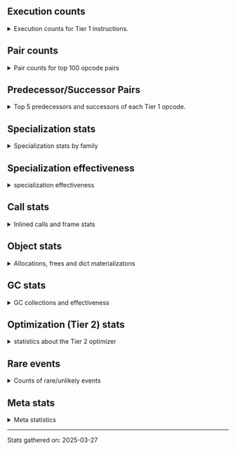 ## Execution counts

<details>
<summary> Execution counts for Tier 1 instructions. </summary>


The "miss ratio" column shows the percentage of times the instruction
executed that it deoptimized. When this happens, the base unspecialized
instruction is not counted.

<table>
<thead>
<tr>
<th align="left">Name</th>
<th align="right">Base Count</th>
<th align="right">Head Count</th>
<th align="right">Change</th>
</tr>
</thead>
<tbody>
<tr>
<td align="left">LOAD_FAST</td>
<td align="right">77,207,100</td>
<td align="right">77,207,100</td>
<td align="right">0.0%</td>
</tr>
<tr>
<td align="left">STORE_FAST</td>
<td align="right">20,735,040</td>
<td align="right">20,735,040</td>
<td align="right">0.0%</td>
</tr>
<tr>
<td align="left">RESUME_CHECK</td>
<td align="right">15,980,760</td>
<td align="right">15,980,760</td>
<td align="right">0.0%</td>
</tr>
<tr>
<td align="left">RETURN_VALUE</td>
<td align="right">15,602,400</td>
<td align="right">15,602,400</td>
<td align="right">0.0%</td>
</tr>
<tr>
<td align="left">POP_JUMP_IF_FALSE</td>
<td align="right">15,370,320</td>
<td align="right">15,370,320</td>
<td align="right">0.0%</td>
</tr>
<tr>
<td align="left">LOAD_CONST_IMMORTAL</td>
<td align="right">13,340,640</td>
<td align="right">13,340,640</td>
<td align="right">0.0%</td>
</tr>
<tr>
<td align="left">LOAD_ATTR_METHOD_NO_DICT</td>
<td align="right">12,719,400</td>
<td align="right">12,719,400</td>
<td align="right">0.0%</td>
</tr>
<tr>
<td align="left">LOAD_ATTR_INSTANCE_VALUE</td>
<td align="right">11,360,280</td>
<td align="right">11,360,280</td>
<td align="right">0.0%</td>
</tr>
<tr>
<td align="left">LOAD_SMALL_INT</td>
<td align="right">11,172,240</td>
<td align="right">11,172,240</td>
<td align="right">0.0%</td>
</tr>
<tr>
<td align="left">LOAD_GLOBAL_MODULE</td>
<td align="right">10,871,040</td>
<td align="right">10,871,040</td>
<td align="right">0.0%</td>
</tr>
<tr>
<td align="left">CALL_PY_EXACT_ARGS</td>
<td align="right">8,981,520</td>
<td align="right">8,981,520</td>
<td align="right">0.0%</td>
</tr>
<tr>
<td align="left">LOAD_FAST_LOAD_FAST</td>
<td align="right">8,884,020</td>
<td align="right">8,884,020</td>
<td align="right">0.0%</td>
</tr>
<tr>
<td align="left">LOAD_CONST_MORTAL</td>
<td align="right">8,594,520</td>
<td align="right">8,594,520</td>
<td align="right">0.0%</td>
</tr>
<tr>
<td align="left">STORE_ATTR_SLOT</td>
<td align="right">7,879,680</td>
<td align="right">7,879,680</td>
<td align="right">0.0%</td>
</tr>
<tr>
<td align="left">LOAD_GLOBAL_BUILTIN</td>
<td align="right">7,866,540</td>
<td align="right">7,866,540</td>
<td align="right">0.0%</td>
</tr>
<tr>
<td align="left">LOAD_ATTR_SLOT</td>
<td align="right">7,094,040</td>
<td align="right">7,094,040</td>
<td align="right">0.0%</td>
</tr>
<tr>
<td align="left">TO_BOOL_BOOL</td>
<td align="right">6,552,180</td>
<td align="right">6,552,180</td>
<td align="right">0.0%</td>
</tr>
<tr>
<td align="left">POP_TOP</td>
<td align="right">5,014,980</td>
<td align="right">5,014,980</td>
<td align="right">0.0%</td>
</tr>
<tr>
<td align="left">COMPARE_OP</td>
<td align="right">4,843,420</td>
<td align="right">4,843,420</td>
<td align="right">0.0%</td>
</tr>
<tr>
<td align="left">POP_JUMP_IF_NONE</td>
<td align="right">4,301,760</td>
<td align="right">4,301,760</td>
<td align="right">0.0%</td>
</tr>
<tr>
<td align="left">STORE_FAST_STORE_FAST</td>
<td align="right">3,754,500</td>
<td align="right">3,754,500</td>
<td align="right">0.0%</td>
</tr>
<tr>
<td align="left">CALL_METHOD_DESCRIPTOR_FAST_WITH_KEYWORDS</td>
<td align="right">3,738,000</td>
<td align="right">3,738,000</td>
<td align="right">0.0%</td>
</tr>
<tr>
<td align="left">BINARY_OP_ADD_INT</td>
<td align="right">3,710,280</td>
<td align="right">3,710,280</td>
<td align="right">0.0%</td>
</tr>
<tr>
<td align="left">POP_JUMP_IF_TRUE</td>
<td align="right">3,599,820</td>
<td align="right">3,599,820</td>
<td align="right">0.0%</td>
</tr>
<tr>
<td align="left">BINARY_OP</td>
<td align="right">3,564,440</td>
<td align="right">3,564,440</td>
<td align="right">0.0%</td>
</tr>
<tr>
<td align="left">COMPARE_OP_INT</td>
<td align="right">3,561,660</td>
<td align="right">3,561,660</td>
<td align="right">0.0%</td>
</tr>
<tr>
<td align="left">BUILD_TUPLE</td>
<td align="right">3,377,640</td>
<td align="right">3,377,640</td>
<td align="right">0.0%</td>
</tr>
<tr>
<td align="left">CALL_METHOD_DESCRIPTOR_FAST</td>
<td align="right">3,189,240</td>
<td align="right">3,189,240</td>
<td align="right">0.0%</td>
</tr>
<tr>
<td align="left">UNPACK_SEQUENCE_TWO_TUPLE</td>
<td align="right">3,002,100</td>
<td align="right">3,002,100</td>
<td align="right">0.0%</td>
</tr>
<tr>
<td align="left">PUSH_NULL</td>
<td align="right">2,998,260</td>
<td align="right">2,998,260</td>
<td align="right">0.0%</td>
</tr>
<tr>
<td align="left">LOAD_ATTR_METHOD_WITH_VALUES</td>
<td align="right">2,993,160</td>
<td align="right">2,993,160</td>
<td align="right">0.0%</td>
</tr>
<tr>
<td align="left">JUMP_BACKWARD_NO_JIT</td>
<td align="right">2,815,380</td>
<td align="right">2,815,380</td>
<td align="right">0.0%</td>
</tr>
<tr>
<td align="left">LOAD_DEREF</td>
<td align="right">2,796,060</td>
<td align="right">2,796,060</td>
<td align="right">0.0%</td>
</tr>
<tr>
<td align="left">NOP</td>
<td align="right">2,622,900</td>
<td align="right">2,622,900</td>
<td align="right">0.0%</td>
</tr>
<tr>
<td align="left">BINARY_SLICE</td>
<td align="right">2,327,280</td>
<td align="right">2,327,280</td>
<td align="right">0.0%</td>
</tr>
<tr>
<td align="left">BINARY_OP_MULTIPLY_INT</td>
<td align="right">2,325,240</td>
<td align="right">2,325,240</td>
<td align="right">0.0%</td>
</tr>
<tr>
<td align="left">BUILD_LIST</td>
<td align="right">2,251,560</td>
<td align="right">2,251,560</td>
<td align="right">0.0%</td>
</tr>
<tr>
<td align="left">CALL_LEN</td>
<td align="right">2,248,560</td>
<td align="right">2,248,560</td>
<td align="right">0.0%</td>
</tr>
<tr>
<td align="left">LOAD_ATTR_PROPERTY</td>
<td align="right">2,240,640</td>
<td align="right">2,240,640</td>
<td align="right">0.0%</td>
</tr>
<tr>
<td align="left">POP_JUMP_IF_NOT_NONE</td>
<td align="right">2,058,540</td>
<td align="right">2,058,540</td>
<td align="right">0.0%</td>
</tr>
<tr>
<td align="left">LOAD_ATTR_MODULE</td>
<td align="right">2,052,900</td>
<td align="right">2,052,900</td>
<td align="right">0.0%</td>
</tr>
<tr>
<td align="left">STORE_ATTR_INSTANCE_VALUE</td>
<td align="right">2,052,720</td>
<td align="right">2,052,720</td>
<td align="right">0.0%</td>
</tr>
<tr>
<td align="left">FOR_ITER</td>
<td align="right">1,877,300</td>
<td align="right">1,877,300</td>
<td align="right">0.0%</td>
</tr>
<tr>
<td align="left">CALL_BUILTIN_CLASS</td>
<td align="right">1,874,100</td>
<td align="right">1,874,100</td>
<td align="right">0.0%</td>
</tr>
<tr>
<td align="left">CALL_BUILTIN_O</td>
<td align="right">1,499,280</td>
<td align="right">1,499,280</td>
<td align="right">0.0%</td>
</tr>
<tr>
<td align="left">INTERPRETER_EXIT</td>
<td align="right">1,384,080</td>
<td align="right">1,384,080</td>
<td align="right">0.0%</td>
</tr>
<tr>
<td align="left">TO_BOOL</td>
<td align="right">1,313,860</td>
<td align="right">1,313,860</td>
<td align="right">0.0%</td>
</tr>
<tr>
<td align="left">GET_ITER</td>
<td align="right">1,310,820</td>
<td align="right">1,310,820</td>
<td align="right">0.0%</td>
</tr>
<tr>
<td align="left">CALL_BUILTIN_FAST</td>
<td align="right">1,309,320</td>
<td align="right">1,309,320</td>
<td align="right">0.0%</td>
</tr>
<tr>
<td align="left">CALL_METHOD_DESCRIPTOR_O</td>
<td align="right">1,306,620</td>
<td align="right">1,306,620</td>
<td align="right">0.0%</td>
</tr>
<tr>
<td align="left">COPY</td>
<td align="right">1,167,480</td>
<td align="right">1,167,480</td>
<td align="right">0.0%</td>
</tr>
<tr>
<td align="left">FOR_ITER_GEN</td>
<td align="right">1,127,760</td>
<td align="right">1,127,760</td>
<td align="right">0.0%</td>
</tr>
<tr>
<td align="left">UNPACK_SEQUENCE_LIST</td>
<td align="right">1,127,760</td>
<td align="right">1,127,760</td>
<td align="right">0.0%</td>
</tr>
<tr>
<td align="left">JUMP_FORWARD</td>
<td align="right">1,123,740</td>
<td align="right">1,123,740</td>
<td align="right">0.0%</td>
</tr>
<tr>
<td align="left">CONTAINS_OP_SET</td>
<td align="right">1,118,880</td>
<td align="right">1,118,880</td>
<td align="right">0.0%</td>
</tr>
<tr>
<td align="left">YIELD_VALUE</td>
<td align="right">940,080</td>
<td align="right">940,080</td>
<td align="right">0.0%</td>
</tr>
<tr>
<td align="left">CALL_LIST_APPEND</td>
<td align="right">938,640</td>
<td align="right">938,640</td>
<td align="right">0.0%</td>
</tr>
<tr>
<td align="left">CONTAINS_OP</td>
<td align="right">938,100</td>
<td align="right">938,100</td>
<td align="right">0.0%</td>
</tr>
<tr>
<td align="left">BINARY_OP_EXTEND</td>
<td align="right">936,600</td>
<td align="right">936,600</td>
<td align="right">0.0%</td>
</tr>
<tr>
<td align="left">POP_ITER</td>
<td align="right">935,520</td>
<td align="right">935,520</td>
<td align="right">0.0%</td>
</tr>
<tr>
<td align="left">CALL_BUILTIN_FAST_WITH_KEYWORDS</td>
<td align="right">933,720</td>
<td align="right">933,720</td>
<td align="right">0.0%</td>
</tr>
<tr>
<td align="left">TO_BOOL_INT</td>
<td align="right">792,600</td>
<td align="right">792,600</td>
<td align="right">0.0%</td>
</tr>
<tr>
<td align="left">CALL_ISINSTANCE</td>
<td align="right">749,520</td>
<td align="right">749,520</td>
<td align="right">0.0%</td>
</tr>
<tr>
<td align="left">BINARY_OP_SUBSCR_LIST_INT</td>
<td align="right">749,160</td>
<td align="right">749,160</td>
<td align="right">0.0%</td>
</tr>
<tr>
<td align="left">EXIT_INIT_CHECK</td>
<td align="right">749,040</td>
<td align="right">749,040</td>
<td align="right">0.0%</td>
</tr>
<tr>
<td align="left">CALL_ALLOC_AND_ENTER_INIT</td>
<td align="right">749,040</td>
<td align="right">749,040</td>
<td align="right">0.0%</td>
</tr>
<tr>
<td align="left">CALL_PY_GENERAL</td>
<td align="right">747,660</td>
<td align="right">747,660</td>
<td align="right">0.0%</td>
</tr>
<tr>
<td align="left">CALL_NON_PY_GENERAL</td>
<td align="right">563,340</td>
<td align="right">563,340</td>
<td align="right">0.0%</td>
</tr>
<tr>
<td align="left">LOAD_ATTR</td>
<td align="right">563,280</td>
<td align="right">563,280</td>
<td align="right">0.0%</td>
</tr>
<tr>
<td align="left">UNPACK_SEQUENCE_TUPLE</td>
<td align="right">563,040</td>
<td align="right">563,040</td>
<td align="right">0.0%</td>
</tr>
<tr>
<td align="left">LOAD_ATTR_METHOD_LAZY_DICT</td>
<td align="right">562,680</td>
<td align="right">562,680</td>
<td align="right">0.0%</td>
</tr>
<tr>
<td align="left">CALL_KW_PY</td>
<td align="right">562,320</td>
<td align="right">562,320</td>
<td align="right">0.0%</td>
</tr>
<tr>
<td align="left">CALL_METHOD_DESCRIPTOR_NOARGS</td>
<td align="right">561,660</td>
<td align="right">561,660</td>
<td align="right">0.0%</td>
</tr>
<tr>
<td align="left">COPY_FREE_VARS</td>
<td align="right">560,220</td>
<td align="right">560,220</td>
<td align="right">0.0%</td>
</tr>
<tr>
<td align="left">CHECK_EXC_MATCH</td>
<td align="right">559,800</td>
<td align="right">559,800</td>
<td align="right">0.0%</td>
</tr>
<tr>
<td align="left">POP_EXCEPT</td>
<td align="right">559,800</td>
<td align="right">559,800</td>
<td align="right">0.0%</td>
</tr>
<tr>
<td align="left">PUSH_EXC_INFO</td>
<td align="right">559,800</td>
<td align="right">559,800</td>
<td align="right">0.0%</td>
</tr>
<tr>
<td align="left">UNARY_NEGATIVE</td>
<td align="right">416,520</td>
<td align="right">416,520</td>
<td align="right">0.0%</td>
</tr>
<tr>
<td align="left">BINARY_OP_SUBSCR_GETITEM</td>
<td align="right">375,360</td>
<td align="right">375,360</td>
<td align="right">0.0%</td>
</tr>
<tr>
<td align="left">SWAP</td>
<td align="right">373,920</td>
<td align="right">373,920</td>
<td align="right">0.0%</td>
</tr>
<tr>
<td align="left">BINARY_OP_SUBSCR_DICT</td>
<td align="right">373,920</td>
<td align="right">373,920</td>
<td align="right">0.0%</td>
</tr>
<tr>
<td align="left">FOR_ITER_LIST</td>
<td align="right">373,800</td>
<td align="right">373,800</td>
<td align="right">0.0%</td>
</tr>
<tr>
<td align="left">BINARY_OP_ADD_UNICODE</td>
<td align="right">372,480</td>
<td align="right">372,480</td>
<td align="right">0.0%</td>
</tr>
<tr>
<td align="left">FOR_ITER_TUPLE</td>
<td align="right">372,480</td>
<td align="right">372,480</td>
<td align="right">0.0%</td>
</tr>
<tr>
<td align="left">MAKE_FUNCTION</td>
<td align="right">187,860</td>
<td align="right">187,860</td>
<td align="right">0.0%</td>
</tr>
<tr>
<td align="left">BINARY_OP_SUBSCR_TUPLE_INT</td>
<td align="right">187,740</td>
<td align="right">187,740</td>
<td align="right">0.0%</td>
</tr>
<tr>
<td align="left">END_FOR</td>
<td align="right">187,680</td>
<td align="right">187,680</td>
<td align="right">0.0%</td>
</tr>
<tr>
<td align="left">RETURN_GENERATOR</td>
<td align="right">187,680</td>
<td align="right">187,680</td>
<td align="right">0.0%</td>
</tr>
<tr>
<td align="left">LOAD_SUPER_ATTR_METHOD</td>
<td align="right">187,680</td>
<td align="right">187,680</td>
<td align="right">0.0%</td>
</tr>
<tr>
<td align="left">MAKE_CELL</td>
<td align="right">187,140</td>
<td align="right">187,140</td>
<td align="right">0.0%</td>
</tr>
<tr>
<td align="left">BINARY_OP_SUBTRACT_INT</td>
<td align="right">186,840</td>
<td align="right">186,840</td>
<td align="right">0.0%</td>
</tr>
<tr>
<td align="left">BUILD_MAP</td>
<td align="right">186,360</td>
<td align="right">186,360</td>
<td align="right">0.0%</td>
</tr>
<tr>
<td align="left">EXTENDED_ARG</td>
<td align="right">186,360</td>
<td align="right">186,360</td>
<td align="right">0.0%</td>
</tr>
<tr>
<td align="left">TO_BOOL_LIST</td>
<td align="right">186,360</td>
<td align="right">186,360</td>
<td align="right">0.0%</td>
</tr>
<tr>
<td align="left">BINARY_OP_INPLACE_ADD_UNICODE</td>
<td align="right">186,240</td>
<td align="right">186,240</td>
<td align="right">0.0%</td>
</tr>
<tr>
<td align="left">CALL_KW_NON_PY</td>
<td align="right">186,240</td>
<td align="right">186,240</td>
<td align="right">0.0%</td>
</tr>
<tr>
<td align="left">TO_BOOL_STR</td>
<td align="right">186,240</td>
<td align="right">186,240</td>
<td align="right">0.0%</td>
</tr>
<tr>
<td align="left">IS_OP</td>
<td align="right">780</td>
<td align="right">780</td>
<td align="right">0.0%</td>
</tr>
<tr>
<td align="left">CALL</td>
<td align="right">260</td>
<td align="right">260</td>
<td align="right">0.0%</td>
</tr>
<tr>
<td align="left">TO_BOOL_NONE</td>
<td align="right">240</td>
<td align="right">240</td>
<td align="right">0.0%</td>
</tr>
<tr>
<td align="left">CALL_FUNCTION_EX</td>
<td align="right">180</td>
<td align="right">180</td>
<td align="right">0.0%</td>
</tr>
<tr>
<td align="left">SET_FUNCTION_ATTRIBUTE</td>
<td align="right">180</td>
<td align="right">180</td>
<td align="right">0.0%</td>
</tr>
<tr>
<td align="left">FOR_ITER_RANGE</td>
<td align="right">180</td>
<td align="right">180</td>
<td align="right">0.0%</td>
</tr>
<tr>
<td align="left">CALL_INTRINSIC_1</td>
<td align="right">120</td>
<td align="right">120</td>
<td align="right">0.0%</td>
</tr>
<tr>
<td align="left">DICT_MERGE</td>
<td align="right">120</td>
<td align="right">120</td>
<td align="right">0.0%</td>
</tr>
<tr>
<td align="left">IMPORT_FROM</td>
<td align="right">120</td>
<td align="right">120</td>
<td align="right">0.0%</td>
</tr>
<tr>
<td align="left">IMPORT_NAME</td>
<td align="right">120</td>
<td align="right">120</td>
<td align="right">0.0%</td>
</tr>
<tr>
<td align="left">LIST_EXTEND</td>
<td align="right">120</td>
<td align="right">120</td>
<td align="right">0.0%</td>
</tr>
<tr>
<td align="left">COMPARE_OP_STR</td>
<td align="right">120</td>
<td align="right">120</td>
<td align="right">0.0%</td>
</tr>
<tr>
<td align="left">STORE_SUBSCR_DICT</td>
<td align="right">120</td>
<td align="right">120</td>
<td align="right">0.0%</td>
</tr>
<tr>
<td align="left">LOAD_GLOBAL</td>
<td align="right">100</td>
<td align="right">100</td>
<td align="right">0.0%</td>
</tr>
<tr>
<td align="left">STORE_DEREF</td>
<td align="right">60</td>
<td align="right">60</td>
<td align="right">0.0%</td>
</tr>
<tr>
<td align="left">BINARY_OP_SUBTRACT_FLOAT</td>
<td align="right">60</td>
<td align="right">60</td>
<td align="right">0.0%</td>
</tr>
<tr>
<td align="left">UNPACK_SEQUENCE</td>
<td align="right">20</td>
<td align="right">20</td>
<td align="right">0.0%</td>
</tr>
</tbody>
</table>


</details>

## Pair counts

<details>
<summary> Pair counts for top 100 opcode pairs </summary>


Pairs of specialized operations that deoptimize and are then followed by
the corresponding unspecialized instruction are not counted as pairs.

Not included in comparative output.


</details>

## Predecessor/Successor Pairs

<details>
<summary> Top 5 predecessors and successors of each Tier 1 opcode. </summary>


This does not include the unspecialized instructions that occur after a
specialized instruction deoptimizes.

Not included in comparative output.


</details>

## Specialization stats

<details>
<summary> Specialization stats by family </summary>

### BINARY_OP

<details>
<summary> specialization stats for BINARY_OP family </summary>

<table>
<thead>
<tr>
<th align="left">Kind</th>
<th align="right">Base Count</th>
<th align="right">Base Ratio</th>
<th align="right">Head Count</th>
<th align="right">Head Ratio</th>
<th align="right">Change</th>
</tr>
</thead>
<tbody>
<tr>
<td align="left">
deferred
<details>
<summary>ⓘ</summary>

Lists the number of "deferred" (i.e. not specialized) instructions executed.
</details>
</td>
<td align="right">3,563,400</td>
<td align="right">26.0%</td>
<td align="right">3,563,400</td>
<td align="right">26.0%</td>
<td align="right">0.0%</td>
</tr>
<tr>
<td align="left">
hit
<details>
<summary>ⓘ</summary>

Specialized instructions that complete.
</details>
</td>
<td align="right">10,153,080</td>
<td align="right">74.0%</td>
<td align="right">10,153,080</td>
<td align="right">74.0%</td>
<td align="right">0.0%</td>
</tr>
</tbody>
</table>

<table>
<thead>
<tr>
<th align="left">Success</th>
<th align="right">Base Count</th>
<th align="right">Base Ratio</th>
<th align="right">Head Count</th>
<th align="right">Head Ratio</th>
<th align="right">Change</th>
</tr>
</thead>
<tbody>
<tr>
<td align="left">Success</td>
<td align="right">40</td>
<td align="right">3.8%</td>
<td align="right">40</td>
<td align="right">3.8%</td>
<td align="right">0.0%</td>
</tr>
<tr>
<td align="left">Failure</td>
<td align="right">1,000</td>
<td align="right">96.2%</td>
<td align="right">1,000</td>
<td align="right">96.2%</td>
<td align="right">0.0%</td>
</tr>
</tbody>
</table>

<table>
<thead>
<tr>
<th align="left">Failure kind</th>
<th align="right">Base Count</th>
<th align="right">Base Ratio</th>
<th align="right">Head Count</th>
<th align="right">Head Ratio</th>
<th align="right">Change</th>
</tr>
</thead>
<tbody>
<tr>
<td align="left">subscr</td>
<td align="right">460</td>
<td align="right">46.0%</td>
<td align="right">460</td>
<td align="right">46.0%</td>
<td align="right">0.0%</td>
</tr>
<tr>
<td align="left">out of range</td>
<td align="right">100</td>
<td align="right">10.0%</td>
<td align="right">100</td>
<td align="right">10.0%</td>
<td align="right">0.0%</td>
</tr>
<tr>
<td align="left">remainder</td>
<td align="right">100</td>
<td align="right">10.0%</td>
<td align="right">100</td>
<td align="right">10.0%</td>
<td align="right">0.0%</td>
</tr>
<tr>
<td align="left">true divide other</td>
<td align="right">100</td>
<td align="right">10.0%</td>
<td align="right">100</td>
<td align="right">10.0%</td>
<td align="right">0.0%</td>
</tr>
<tr>
<td align="left">and int</td>
<td align="right">60</td>
<td align="right">6.0%</td>
<td align="right">60</td>
<td align="right">6.0%</td>
<td align="right">0.0%</td>
</tr>
<tr>
<td align="left">lshift</td>
<td align="right">60</td>
<td align="right">6.0%</td>
<td align="right">60</td>
<td align="right">6.0%</td>
<td align="right">0.0%</td>
</tr>
<tr>
<td align="left">rshift</td>
<td align="right">60</td>
<td align="right">6.0%</td>
<td align="right">60</td>
<td align="right">6.0%</td>
<td align="right">0.0%</td>
</tr>
<tr>
<td align="left">subscr list slice</td>
<td align="right">60</td>
<td align="right">6.0%</td>
<td align="right">60</td>
<td align="right">6.0%</td>
<td align="right">0.0%</td>
</tr>
</tbody>
</table>


</details>

### BINARY_SLICE

<details>
<summary> specialization stats for BINARY_SLICE family </summary>

<table>
<thead>
<tr>
<th align="left">Kind</th>
<th align="right">Base Count</th>
<th align="right">Base Ratio</th>
<th align="right">Head Count</th>
<th align="right">Head Ratio</th>
<th align="right">Change</th>
</tr>
</thead>
<tbody>
<tr>
<td align="left">
deferred
<details>
<summary>ⓘ</summary>

Lists the number of "deferred" (i.e. not specialized) instructions executed.
</details>
</td>
<td align="right">2,327,280</td>
<td align="right">100.0%</td>
<td align="right">2,327,280</td>
<td align="right">100.0%</td>
<td align="right">0.0%</td>
</tr>
</tbody>
</table>


</details>

### CALL

<details>
<summary> specialization stats for CALL family </summary>

<table>
<thead>
<tr>
<th align="left">Kind</th>
<th align="right">Base Count</th>
<th align="right">Base Ratio</th>
<th align="right">Head Count</th>
<th align="right">Head Ratio</th>
<th align="right">Change</th>
</tr>
</thead>
<tbody>
<tr>
<td align="left">
hit
<details>
<summary>ⓘ</summary>

Specialized instructions that complete.
</details>
</td>
<td align="right">28,079,220</td>
<td align="right">100.0%</td>
<td align="right">28,079,220</td>
<td align="right">100.0%</td>
<td align="right">0.0%</td>
</tr>
</tbody>
</table>

<table>
<thead>
<tr>
<th align="left">Success</th>
<th align="right">Base Count</th>
<th align="right">Base Ratio</th>
<th align="right">Head Count</th>
<th align="right">Head Ratio</th>
<th align="right">Change</th>
</tr>
</thead>
<tbody>
<tr>
<td align="left">Success</td>
<td align="right">260</td>
<td align="right">100.0%</td>
<td align="right">260</td>
<td align="right">100.0%</td>
<td align="right">0.0%</td>
</tr>
<tr>
<td align="left">Failure</td>
<td align="right">0</td>
<td align="right">0.0%</td>
<td align="right">0</td>
<td align="right">0.0%</td>
<td align="right"></td>
</tr>
</tbody>
</table>


</details>

### COMPARE_OP

<details>
<summary> specialization stats for COMPARE_OP family </summary>

<table>
<thead>
<tr>
<th align="left">Kind</th>
<th align="right">Base Count</th>
<th align="right">Base Ratio</th>
<th align="right">Head Count</th>
<th align="right">Head Ratio</th>
<th align="right">Change</th>
</tr>
</thead>
<tbody>
<tr>
<td align="left">
deferred
<details>
<summary>ⓘ</summary>

Lists the number of "deferred" (i.e. not specialized) instructions executed.
</details>
</td>
<td align="right">4,842,120</td>
<td align="right">57.6%</td>
<td align="right">4,842,120</td>
<td align="right">57.6%</td>
<td align="right">0.0%</td>
</tr>
<tr>
<td align="left">
hit
<details>
<summary>ⓘ</summary>

Specialized instructions that complete.
</details>
</td>
<td align="right">3,561,780</td>
<td align="right">42.4%</td>
<td align="right">3,561,780</td>
<td align="right">42.4%</td>
<td align="right">0.0%</td>
</tr>
</tbody>
</table>

<table>
<thead>
<tr>
<th align="left">Success</th>
<th align="right">Base Count</th>
<th align="right">Base Ratio</th>
<th align="right">Head Count</th>
<th align="right">Head Ratio</th>
<th align="right">Change</th>
</tr>
</thead>
<tbody>
<tr>
<td align="left">Success</td>
<td align="right">20</td>
<td align="right">1.5%</td>
<td align="right">20</td>
<td align="right">1.5%</td>
<td align="right">0.0%</td>
</tr>
<tr>
<td align="left">Failure</td>
<td align="right">1,280</td>
<td align="right">98.5%</td>
<td align="right">1,280</td>
<td align="right">98.5%</td>
<td align="right">0.0%</td>
</tr>
</tbody>
</table>

<table>
<thead>
<tr>
<th align="left">Failure kind</th>
<th align="right">Base Count</th>
<th align="right">Base Ratio</th>
<th align="right">Head Count</th>
<th align="right">Head Ratio</th>
<th align="right">Change</th>
</tr>
</thead>
<tbody>
<tr>
<td align="left">bytes</td>
<td align="right">960</td>
<td align="right">75.0%</td>
<td align="right">960</td>
<td align="right">75.0%</td>
<td align="right">0.0%</td>
</tr>
<tr>
<td align="left">different types</td>
<td align="right">320</td>
<td align="right">25.0%</td>
<td align="right">320</td>
<td align="right">25.0%</td>
<td align="right">0.0%</td>
</tr>
</tbody>
</table>


</details>

### CONTAINS_OP

<details>
<summary> specialization stats for CONTAINS_OP family </summary>

<table>
<thead>
<tr>
<th align="left">Kind</th>
<th align="right">Base Count</th>
<th align="right">Base Ratio</th>
<th align="right">Head Count</th>
<th align="right">Head Ratio</th>
<th align="right">Change</th>
</tr>
</thead>
<tbody>
<tr>
<td align="left">
deferred
<details>
<summary>ⓘ</summary>

Lists the number of "deferred" (i.e. not specialized) instructions executed.
</details>
</td>
<td align="right">937,800</td>
<td align="right">45.6%</td>
<td align="right">937,800</td>
<td align="right">45.6%</td>
<td align="right">0.0%</td>
</tr>
<tr>
<td align="left">
hit
<details>
<summary>ⓘ</summary>

Specialized instructions that complete.
</details>
</td>
<td align="right">1,118,880</td>
<td align="right">54.4%</td>
<td align="right">1,118,880</td>
<td align="right">54.4%</td>
<td align="right">0.0%</td>
</tr>
</tbody>
</table>

<table>
<thead>
<tr>
<th align="left">Success</th>
<th align="right">Base Count</th>
<th align="right">Base Ratio</th>
<th align="right">Head Count</th>
<th align="right">Head Ratio</th>
<th align="right">Change</th>
</tr>
</thead>
<tbody>
<tr>
<td align="left">Success</td>
<td align="right">0</td>
<td align="right">0.0%</td>
<td align="right">0</td>
<td align="right">0.0%</td>
<td align="right"></td>
</tr>
<tr>
<td align="left">Failure</td>
<td align="right">300</td>
<td align="right">100.0%</td>
<td align="right">300</td>
<td align="right">100.0%</td>
<td align="right">0.0%</td>
</tr>
</tbody>
</table>

<table>
<thead>
<tr>
<th align="left">Failure kind</th>
<th align="right">Base Count</th>
<th align="right">Base Ratio</th>
<th align="right">Head Count</th>
<th align="right">Head Ratio</th>
<th align="right">Change</th>
</tr>
</thead>
<tbody>
<tr>
<td align="left">tuple</td>
<td align="right">200</td>
<td align="right">66.7%</td>
<td align="right">200</td>
<td align="right">66.7%</td>
<td align="right">0.0%</td>
</tr>
<tr>
<td align="left">other</td>
<td align="right">100</td>
<td align="right">33.3%</td>
<td align="right">100</td>
<td align="right">33.3%</td>
<td align="right">0.0%</td>
</tr>
</tbody>
</table>


</details>

### FOR_ITER

<details>
<summary> specialization stats for FOR_ITER family </summary>

<table>
<thead>
<tr>
<th align="left">Kind</th>
<th align="right">Base Count</th>
<th align="right">Base Ratio</th>
<th align="right">Head Count</th>
<th align="right">Head Ratio</th>
<th align="right">Change</th>
</tr>
</thead>
<tbody>
<tr>
<td align="left">
deferred
<details>
<summary>ⓘ</summary>

Lists the number of "deferred" (i.e. not specialized) instructions executed.
</details>
</td>
<td align="right">1,876,740</td>
<td align="right">50.0%</td>
<td align="right">1,876,740</td>
<td align="right">50.0%</td>
<td align="right">0.0%</td>
</tr>
<tr>
<td align="left">
hit
<details>
<summary>ⓘ</summary>

Specialized instructions that complete.
</details>
</td>
<td align="right">1,874,220</td>
<td align="right">50.0%</td>
<td align="right">1,874,220</td>
<td align="right">50.0%</td>
<td align="right">0.0%</td>
</tr>
</tbody>
</table>

<table>
<thead>
<tr>
<th align="left">Success</th>
<th align="right">Base Count</th>
<th align="right">Base Ratio</th>
<th align="right">Head Count</th>
<th align="right">Head Ratio</th>
<th align="right">Change</th>
</tr>
</thead>
<tbody>
<tr>
<td align="left">Success</td>
<td align="right">0</td>
<td align="right">0.0%</td>
<td align="right">0</td>
<td align="right">0.0%</td>
<td align="right"></td>
</tr>
<tr>
<td align="left">Failure</td>
<td align="right">560</td>
<td align="right">100.0%</td>
<td align="right">560</td>
<td align="right">100.0%</td>
<td align="right">0.0%</td>
</tr>
</tbody>
</table>

<table>
<thead>
<tr>
<th align="left">Failure kind</th>
<th align="right">Base Count</th>
<th align="right">Base Ratio</th>
<th align="right">Head Count</th>
<th align="right">Head Ratio</th>
<th align="right">Change</th>
</tr>
</thead>
<tbody>
<tr>
<td align="left">other</td>
<td align="right">240</td>
<td align="right">42.9%</td>
<td align="right">240</td>
<td align="right">42.9%</td>
<td align="right">0.0%</td>
</tr>
<tr>
<td align="left">enumerate</td>
<td align="right">100</td>
<td align="right">17.9%</td>
<td align="right">100</td>
<td align="right">17.9%</td>
<td align="right">0.0%</td>
</tr>
<tr>
<td align="left">dict values</td>
<td align="right">60</td>
<td align="right">10.7%</td>
<td align="right">60</td>
<td align="right">10.7%</td>
<td align="right">0.0%</td>
</tr>
<tr>
<td align="left">reversed list</td>
<td align="right">60</td>
<td align="right">10.7%</td>
<td align="right">60</td>
<td align="right">10.7%</td>
<td align="right">0.0%</td>
</tr>
<tr>
<td align="left">callable</td>
<td align="right">60</td>
<td align="right">10.7%</td>
<td align="right">60</td>
<td align="right">10.7%</td>
<td align="right">0.0%</td>
</tr>
<tr>
<td align="left">itertools</td>
<td align="right">40</td>
<td align="right">7.1%</td>
<td align="right">40</td>
<td align="right">7.1%</td>
<td align="right">0.0%</td>
</tr>
</tbody>
</table>


</details>

### LOAD_ATTR

<details>
<summary> specialization stats for LOAD_ATTR family </summary>

<table>
<thead>
<tr>
<th align="left">Kind</th>
<th align="right">Base Count</th>
<th align="right">Base Ratio</th>
<th align="right">Head Count</th>
<th align="right">Head Ratio</th>
<th align="right">Change</th>
</tr>
</thead>
<tbody>
<tr>
<td align="left">
deferred
<details>
<summary>ⓘ</summary>

Lists the number of "deferred" (i.e. not specialized) instructions executed.
</details>
</td>
<td align="right">562,860</td>
<td align="right">1.4%</td>
<td align="right">562,860</td>
<td align="right">1.4%</td>
<td align="right">0.0%</td>
</tr>
<tr>
<td align="left">
hit
<details>
<summary>ⓘ</summary>

Specialized instructions that complete.
</details>
</td>
<td align="right">39,023,100</td>
<td align="right">98.6%</td>
<td align="right">39,023,100</td>
<td align="right">98.6%</td>
<td align="right">0.0%</td>
</tr>
</tbody>
</table>

<table>
<thead>
<tr>
<th align="left">Success</th>
<th align="right">Base Count</th>
<th align="right">Base Ratio</th>
<th align="right">Head Count</th>
<th align="right">Head Ratio</th>
<th align="right">Change</th>
</tr>
</thead>
<tbody>
<tr>
<td align="left">Success</td>
<td align="right">200</td>
<td align="right">47.6%</td>
<td align="right">200</td>
<td align="right">47.6%</td>
<td align="right">0.0%</td>
</tr>
<tr>
<td align="left">Failure</td>
<td align="right">220</td>
<td align="right">52.4%</td>
<td align="right">220</td>
<td align="right">52.4%</td>
<td align="right">0.0%</td>
</tr>
</tbody>
</table>

<table>
<thead>
<tr>
<th align="left">Failure kind</th>
<th align="right">Base Count</th>
<th align="right">Base Ratio</th>
<th align="right">Head Count</th>
<th align="right">Head Ratio</th>
<th align="right">Change</th>
</tr>
</thead>
<tbody>
<tr>
<td align="left">method</td>
<td align="right">140</td>
<td align="right">63.6%</td>
<td align="right">140</td>
<td align="right">63.6%</td>
<td align="right">0.0%</td>
</tr>
<tr>
<td align="left">non overriding descriptor</td>
<td align="right">60</td>
<td align="right">27.3%</td>
<td align="right">60</td>
<td align="right">27.3%</td>
<td align="right">0.0%</td>
</tr>
</tbody>
</table>


</details>

### LOAD_GLOBAL

<details>
<summary> specialization stats for LOAD_GLOBAL family </summary>

<table>
<thead>
<tr>
<th align="left">Kind</th>
<th align="right">Base Count</th>
<th align="right">Base Ratio</th>
<th align="right">Head Count</th>
<th align="right">Head Ratio</th>
<th align="right">Change</th>
</tr>
</thead>
<tbody>
<tr>
<td align="left">
hit
<details>
<summary>ⓘ</summary>

Specialized instructions that complete.
</details>
</td>
<td align="right">18,737,580</td>
<td align="right">100.0%</td>
<td align="right">18,737,580</td>
<td align="right">100.0%</td>
<td align="right">0.0%</td>
</tr>
</tbody>
</table>

<table>
<thead>
<tr>
<th align="left">Success</th>
<th align="right">Base Count</th>
<th align="right">Base Ratio</th>
<th align="right">Head Count</th>
<th align="right">Head Ratio</th>
<th align="right">Change</th>
</tr>
</thead>
<tbody>
<tr>
<td align="left">Success</td>
<td align="right">100</td>
<td align="right">100.0%</td>
<td align="right">100</td>
<td align="right">100.0%</td>
<td align="right">0.0%</td>
</tr>
<tr>
<td align="left">Failure</td>
<td align="right">0</td>
<td align="right">0.0%</td>
<td align="right">0</td>
<td align="right">0.0%</td>
<td align="right"></td>
</tr>
</tbody>
</table>


</details>

### LOAD_SUPER_ATTR

<details>
<summary> specialization stats for LOAD_SUPER_ATTR family </summary>

<table>
<thead>
<tr>
<th align="left">Kind</th>
<th align="right">Base Count</th>
<th align="right">Base Ratio</th>
<th align="right">Head Count</th>
<th align="right">Head Ratio</th>
<th align="right">Change</th>
</tr>
</thead>
<tbody>
<tr>
<td align="left">
hit
<details>
<summary>ⓘ</summary>

Specialized instructions that complete.
</details>
</td>
<td align="right">187,680</td>
<td align="right">100.0%</td>
<td align="right">187,680</td>
<td align="right">100.0%</td>
<td align="right">0.0%</td>
</tr>
</tbody>
</table>


</details>

### STORE_ATTR

<details>
<summary> specialization stats for STORE_ATTR family </summary>

<table>
<thead>
<tr>
<th align="left">Kind</th>
<th align="right">Base Count</th>
<th align="right">Base Ratio</th>
<th align="right">Head Count</th>
<th align="right">Head Ratio</th>
<th align="right">Change</th>
</tr>
</thead>
<tbody>
<tr>
<td align="left">
hit
<details>
<summary>ⓘ</summary>

Specialized instructions that complete.
</details>
</td>
<td align="right">9,932,400</td>
<td align="right">100.0%</td>
<td align="right">9,932,400</td>
<td align="right">100.0%</td>
<td align="right">0.0%</td>
</tr>
</tbody>
</table>


</details>

### STORE_SUBSCR

<details>
<summary> specialization stats for STORE_SUBSCR family </summary>

<table>
<thead>
<tr>
<th align="left">Kind</th>
<th align="right">Base Count</th>
<th align="right">Base Ratio</th>
<th align="right">Head Count</th>
<th align="right">Head Ratio</th>
<th align="right">Change</th>
</tr>
</thead>
<tbody>
<tr>
<td align="left">
hit
<details>
<summary>ⓘ</summary>

Specialized instructions that complete.
</details>
</td>
<td align="right">120</td>
<td align="right">100.0%</td>
<td align="right">120</td>
<td align="right">100.0%</td>
<td align="right">0.0%</td>
</tr>
</tbody>
</table>


</details>

### TO_BOOL

<details>
<summary> specialization stats for TO_BOOL family </summary>

<table>
<thead>
<tr>
<th align="left">Kind</th>
<th align="right">Base Count</th>
<th align="right">Base Ratio</th>
<th align="right">Head Count</th>
<th align="right">Head Ratio</th>
<th align="right">Change</th>
</tr>
</thead>
<tbody>
<tr>
<td align="left">
deferred
<details>
<summary>ⓘ</summary>

Lists the number of "deferred" (i.e. not specialized) instructions executed.
</details>
</td>
<td align="right">1,313,460</td>
<td align="right">14.5%</td>
<td align="right">1,313,460</td>
<td align="right">14.5%</td>
<td align="right">0.0%</td>
</tr>
<tr>
<td align="left">
hit
<details>
<summary>ⓘ</summary>

Specialized instructions that complete.
</details>
</td>
<td align="right">7,717,620</td>
<td align="right">85.5%</td>
<td align="right">7,717,620</td>
<td align="right">85.5%</td>
<td align="right">0.0%</td>
</tr>
</tbody>
</table>

<table>
<thead>
<tr>
<th align="left">Success</th>
<th align="right">Base Count</th>
<th align="right">Base Ratio</th>
<th align="right">Head Count</th>
<th align="right">Head Ratio</th>
<th align="right">Change</th>
</tr>
</thead>
<tbody>
<tr>
<td align="left">Success</td>
<td align="right">20</td>
<td align="right">5.0%</td>
<td align="right">20</td>
<td align="right">5.0%</td>
<td align="right">0.0%</td>
</tr>
<tr>
<td align="left">Failure</td>
<td align="right">380</td>
<td align="right">95.0%</td>
<td align="right">380</td>
<td align="right">95.0%</td>
<td align="right">0.0%</td>
</tr>
</tbody>
</table>

<table>
<thead>
<tr>
<th align="left">Failure kind</th>
<th align="right">Base Count</th>
<th align="right">Base Ratio</th>
<th align="right">Head Count</th>
<th align="right">Head Ratio</th>
<th align="right">Change</th>
</tr>
</thead>
<tbody>
<tr>
<td align="left">bytes</td>
<td align="right">300</td>
<td align="right">78.9%</td>
<td align="right">300</td>
<td align="right">78.9%</td>
<td align="right">0.0%</td>
</tr>
<tr>
<td align="left">sequence</td>
<td align="right">80</td>
<td align="right">21.1%</td>
<td align="right">80</td>
<td align="right">21.1%</td>
<td align="right">0.0%</td>
</tr>
</tbody>
</table>


</details>

### UNPACK_SEQUENCE

<details>
<summary> specialization stats for UNPACK_SEQUENCE family </summary>

<table>
<thead>
<tr>
<th align="left">Kind</th>
<th align="right">Base Count</th>
<th align="right">Base Ratio</th>
<th align="right">Head Count</th>
<th align="right">Head Ratio</th>
<th align="right">Change</th>
</tr>
</thead>
<tbody>
<tr>
<td align="left">
hit
<details>
<summary>ⓘ</summary>

Specialized instructions that complete.
</details>
</td>
<td align="right">4,692,900</td>
<td align="right">100.0%</td>
<td align="right">4,692,900</td>
<td align="right">100.0%</td>
<td align="right">0.0%</td>
</tr>
</tbody>
</table>

<table>
<thead>
<tr>
<th align="left">Success</th>
<th align="right">Base Count</th>
<th align="right">Base Ratio</th>
<th align="right">Head Count</th>
<th align="right">Head Ratio</th>
<th align="right">Change</th>
</tr>
</thead>
<tbody>
<tr>
<td align="left">Success</td>
<td align="right">20</td>
<td align="right">100.0%</td>
<td align="right">20</td>
<td align="right">100.0%</td>
<td align="right">0.0%</td>
</tr>
<tr>
<td align="left">Failure</td>
<td align="right">0</td>
<td align="right">0.0%</td>
<td align="right">0</td>
<td align="right">0.0%</td>
<td align="right"></td>
</tr>
</tbody>
</table>


</details>


</details>

## Specialization effectiveness

<details>
<summary> specialization effectiveness </summary>


All entries are execution counts. Should add up to the total number of
Tier 1 instructions executed.

<table>
<thead>
<tr>
<th align="left">Instructions</th>
<th align="right">Base Count</th>
<th align="right">Base Ratio</th>
<th align="right">Head Count</th>
<th align="right">Head Ratio</th>
<th align="right">Change</th>
</tr>
</thead>
<tbody>
<tr>
<td align="left">
Basic
<details>
<summary>ⓘ</summary>

Instructions that are not and cannot be specialized, e.g. `LOAD_FAST`.
</details>
</td>
<td align="right">193,512,840</td>
<td align="right">51.5%</td>
<td align="right">193,512,840</td>
<td align="right">51.5%</td>
<td align="right">0.0%</td>
</tr>
<tr>
<td align="left">
Not specialized
<details>
<summary>ⓘ</summary>

Instructions that could be specialized but aren't, e.g. `LOAD_ATTR`, `BINARY_SLICE`.
</details>
</td>
<td align="right">15,428,060</td>
<td align="right">4.1%</td>
<td align="right">15,428,060</td>
<td align="right">4.1%</td>
<td align="right">0.0%</td>
</tr>
<tr>
<td align="left">
Specialized hits
<details>
<summary>ⓘ</summary>

Specialized instructions, e.g. `LOAD_ATTR_MODULE` that complete.
</details>
</td>
<td align="right">167,120,280</td>
<td align="right">44.4%</td>
<td align="right">167,120,280</td>
<td align="right">44.4%</td>
<td align="right">0.0%</td>
</tr>
<tr>
<td align="left">
Specialized misses
<details>
<summary>ⓘ</summary>

Specialized instructions, e.g. `LOAD_ATTR_MODULE` that deopt.
</details>
</td>
<td align="right">0</td>
<td align="right">0.0%</td>
<td align="right">0</td>
<td align="right">0.0%</td>
<td align="right"></td>
</tr>
</tbody>
</table>

### Deferred by instruction

<details>
<summary> Breakdown of deferred (not specialized) instruction counts by family </summary>

<table>
<thead>
<tr>
<th align="left">Name</th>
<th align="right">Base Count</th>
<th align="right">Base Ratio</th>
<th align="right">Head Count</th>
<th align="right">Head Ratio</th>
<th align="right">Change</th>
</tr>
</thead>
<tbody>
<tr>
<td align="left">COMPARE_OP</td>
<td align="right">4,842,120</td>
<td align="right">31.4%</td>
<td align="right">4,842,120</td>
<td align="right">31.4%</td>
<td align="right">0.0%</td>
</tr>
<tr>
<td align="left">BINARY_OP</td>
<td align="right">3,563,400</td>
<td align="right">23.1%</td>
<td align="right">3,563,400</td>
<td align="right">23.1%</td>
<td align="right">0.0%</td>
</tr>
<tr>
<td align="left">BINARY_SLICE</td>
<td align="right">2,327,280</td>
<td align="right">15.1%</td>
<td align="right">2,327,280</td>
<td align="right">15.1%</td>
<td align="right">0.0%</td>
</tr>
<tr>
<td align="left">FOR_ITER</td>
<td align="right">1,876,740</td>
<td align="right">12.2%</td>
<td align="right">1,876,740</td>
<td align="right">12.2%</td>
<td align="right">0.0%</td>
</tr>
<tr>
<td align="left">TO_BOOL</td>
<td align="right">1,313,460</td>
<td align="right">8.5%</td>
<td align="right">1,313,460</td>
<td align="right">8.5%</td>
<td align="right">0.0%</td>
</tr>
<tr>
<td align="left">CONTAINS_OP</td>
<td align="right">937,800</td>
<td align="right">6.1%</td>
<td align="right">937,800</td>
<td align="right">6.1%</td>
<td align="right">0.0%</td>
</tr>
<tr>
<td align="left">LOAD_ATTR</td>
<td align="right">562,860</td>
<td align="right">3.6%</td>
<td align="right">562,860</td>
<td align="right">3.6%</td>
<td align="right">0.0%</td>
</tr>
<tr>
<td align="left">STORE_SLICE</td>
<td align="right">0</td>
<td align="right">0.0%</td>
<td align="right">0</td>
<td align="right">0.0%</td>
<td align="right"></td>
</tr>
<tr>
<td align="left">CACHE</td>
<td align="right">0</td>
<td align="right">0.0%</td>
<td align="right">0</td>
<td align="right">0.0%</td>
<td align="right"></td>
</tr>
<tr>
<td align="left">CALL_FUNCTION_EX</td>
<td align="right">0</td>
<td align="right">0.0%</td>
<td align="right">0</td>
<td align="right">0.0%</td>
<td align="right"></td>
</tr>
</tbody>
</table>


</details>

### Misses by instruction

<details>
<summary> Breakdown of misses (specialized deopts) instruction counts by family </summary>


</details>


</details>

## Call stats

<details>
<summary> Inlined calls and frame stats </summary>


This shows what fraction of calls to Python functions are inlined (i.e.
not having a call at the C level) and for those that are not, where the
call comes from.  The various categories overlap.

Also includes the count of frame objects created.

<table>
<thead>
<tr>
<th align="left"></th>
<th align="right">Base Count</th>
<th align="right">Base Ratio</th>
<th align="right">Head Count</th>
<th align="right">Head Ratio</th>
<th align="right">Change</th>
</tr>
</thead>
<tbody>
<tr>
<td align="left">Calls to PyEval_EvalDefault</td>
<td align="right">1,384,140</td>
<td align="right">8.6%</td>
<td align="right">1,384,140</td>
<td align="right">8.6%</td>
<td align="right">0.0%</td>
</tr>
<tr>
<td align="left">Calls to Python functions inlined</td>
<td align="right">14,784,300</td>
<td align="right">91.4%</td>
<td align="right">14,784,300</td>
<td align="right">91.4%</td>
<td align="right">0.0%</td>
</tr>
<tr>
<td align="left">Calls via PyEval_EvalFrame (total)</td>
<td align="right">1,384,140</td>
<td align="right">8.6%</td>
<td align="right">1,384,140</td>
<td align="right">8.6%</td>
<td align="right">0.0%</td>
</tr>
<tr>
<td align="left">Calls via PyEval_EvalFrame (vector)</td>
<td align="right">1,384,140</td>
<td align="right">8.6%</td>
<td align="right">1,384,140</td>
<td align="right">8.6%</td>
<td align="right">0.0%</td>
</tr>
<tr>
<td align="left">Calls via PyEval_EvalFrame (generator)</td>
<td align="right">0</td>
<td align="right">0.0%</td>
<td align="right">0</td>
<td align="right">0.0%</td>
<td align="right"></td>
</tr>
<tr>
<td align="left">Calls via PyEval_EvalFrame (legacy)</td>
<td align="right">0</td>
<td align="right">0.0%</td>
<td align="right">0</td>
<td align="right">0.0%</td>
<td align="right"></td>
</tr>
<tr>
<td align="left">Calls via PyEval_EvalFrame (function vectorcall)</td>
<td align="right">1,384,140</td>
<td align="right">8.6%</td>
<td align="right">1,384,140</td>
<td align="right">8.6%</td>
<td align="right">0.0%</td>
</tr>
<tr>
<td align="left">Calls via PyEval_EvalFrame (build class)</td>
<td align="right">0</td>
<td align="right">0.0%</td>
<td align="right">0</td>
<td align="right">0.0%</td>
<td align="right"></td>
</tr>
<tr>
<td align="left">Calls via PyEval_EvalFrame (slot)</td>
<td align="right">186,960</td>
<td align="right">1.2%</td>
<td align="right">186,960</td>
<td align="right">1.2%</td>
<td align="right">0.0%</td>
</tr>
<tr>
<td align="left">Calls via PyEval_EvalFrame (function ex)</td>
<td align="right">0</td>
<td align="right">0.0%</td>
<td align="right">0</td>
<td align="right">0.0%</td>
<td align="right"></td>
</tr>
<tr>
<td align="left">Calls via PyEval_EvalFrame (api)</td>
<td align="right">120</td>
<td align="right">0.0%</td>
<td align="right">120</td>
<td align="right">0.0%</td>
<td align="right">0.0%</td>
</tr>
<tr>
<td align="left">Calls via PyEval_EvalFrame (method)</td>
<td align="right">0</td>
<td align="right">0.0%</td>
<td align="right">0</td>
<td align="right">0.0%</td>
<td align="right"></td>
</tr>
<tr>
<td align="left">Frame objects created</td>
<td align="right">747,120</td>
<td align="right">4.6%</td>
<td align="right">747,120</td>
<td align="right">4.6%</td>
<td align="right">0.0%</td>
</tr>
<tr>
<td align="left">Frames pushed</td>
<td align="right">15,789,720</td>
<td align="right">97.7%</td>
<td align="right">15,789,720</td>
<td align="right">97.7%</td>
<td align="right">0.0%</td>
</tr>
</tbody>
</table>


</details>

## Object stats

<details>
<summary> Allocations, frees and dict materializatons </summary>


Below, "allocations" means "allocations that are not from a freelist".
Total allocations = "Allocations from freelist" + "Allocations".

"Inline values" is the number of values arrays inlined into objects.

The cache hit/miss numbers are for the MRO cache, split into dunder and
other names.

<table>
<thead>
<tr>
<th align="left"></th>
<th align="right">Base Count</th>
<th align="right">Base Ratio</th>
<th align="right">Head Count</th>
<th align="right">Head Ratio</th>
<th align="right">Change</th>
</tr>
</thead>
<tbody>
<tr>
<td align="left">Method cache dunder misses</td>
<td align="right">10,672</td>
<td align="right"></td>
<td align="right">1,268</td>
<td align="right"></td>
<td align="right">-88.1%</td>
</tr>
<tr>
<td align="left">Method cache collisions</td>
<td align="right">208,081</td>
<td align="right"></td>
<td align="right">189,155</td>
<td align="right"></td>
<td align="right">-9.1%</td>
</tr>
<tr>
<td align="left">Method cache misses</td>
<td align="right">197,432</td>
<td align="right"></td>
<td align="right">187,903</td>
<td align="right"></td>
<td align="right">-4.8%</td>
</tr>
<tr>
<td align="left">Method cache dunder hits</td>
<td align="right">925,808</td>
<td align="right"></td>
<td align="right">935,212</td>
<td align="right"></td>
<td align="right">1.0%</td>
</tr>
<tr>
<td align="left">Method cache hits</td>
<td align="right">1,303,768</td>
<td align="right"></td>
<td align="right">1,313,297</td>
<td align="right"></td>
<td align="right">0.7%</td>
</tr>
<tr>
<td align="left">Immortal increfs</td>
<td align="right">36,518,213</td>
<td align="right">15.1%</td>
<td align="right">36,499,275</td>
<td align="right">15.1%</td>
<td align="right">-0.1%</td>
</tr>
<tr>
<td align="left">Immortal decrefs</td>
<td align="right">29,200,269</td>
<td align="right">10.8%</td>
<td align="right">29,200,045</td>
<td align="right">10.8%</td>
<td align="right">-0.0%</td>
</tr>
<tr>
<td align="left">Mortal increfs</td>
<td align="right">24,965,111</td>
<td align="right">10.3%</td>
<td align="right">24,964,951</td>
<td align="right">10.3%</td>
<td align="right">-0.0%</td>
</tr>
<tr>
<td align="left">Frees</td>
<td align="right">19,711,051</td>
<td align="right"></td>
<td align="right">19,711,129</td>
<td align="right"></td>
<td align="right">0.0%</td>
</tr>
<tr>
<td align="left">Mortal decrefs</td>
<td align="right">44,504,511</td>
<td align="right">16.5%</td>
<td align="right">44,504,405</td>
<td align="right">16.5%</td>
<td align="right">-0.0%</td>
</tr>
<tr>
<td align="left">Allocations to 512 bytes</td>
<td align="right">18,424,912</td>
<td align="right">46.4%</td>
<td align="right">18,424,936</td>
<td align="right">46.4%</td>
<td align="right">0.0%</td>
</tr>
<tr>
<td align="left">Allocations</td>
<td align="right">18,997,432</td>
<td align="right">47.8%</td>
<td align="right">18,997,456</td>
<td align="right">47.8%</td>
<td align="right">0.0%</td>
</tr>
<tr>
<td align="left">Allocations from freelist</td>
<td align="right">20,748,500</td>
<td align="right">52.2%</td>
<td align="right">20,748,500</td>
<td align="right">52.2%</td>
<td align="right">0.0%</td>
</tr>
<tr>
<td align="left">Frees to freelist</td>
<td align="right">20,748,300</td>
<td align="right"></td>
<td align="right">20,748,300</td>
<td align="right"></td>
<td align="right">0.0%</td>
</tr>
<tr>
<td align="left">Allocations to 4 kbytes</td>
<td align="right">197,160</td>
<td align="right">0.5%</td>
<td align="right">197,160</td>
<td align="right">0.5%</td>
<td align="right">0.0%</td>
</tr>
<tr>
<td align="left">Allocations over 4 kbytes</td>
<td align="right">375,360</td>
<td align="right">0.9%</td>
<td align="right">375,360</td>
<td align="right">0.9%</td>
<td align="right">0.0%</td>
</tr>
<tr>
<td align="left">Inline values</td>
<td align="right">372,720</td>
<td align="right"></td>
<td align="right">372,720</td>
<td align="right"></td>
<td align="right">0.0%</td>
</tr>
<tr>
<td align="left">Interpreter mortal increfs</td>
<td align="right">171,866,520</td>
<td align="right">71.1%</td>
<td align="right">171,866,520</td>
<td align="right">71.1%</td>
<td align="right">0.0%</td>
</tr>
<tr>
<td align="left">Interpreter mortal decrefs</td>
<td align="right">188,802,280</td>
<td align="right">70.1%</td>
<td align="right">188,802,280</td>
<td align="right">70.1%</td>
<td align="right">0.0%</td>
</tr>
<tr>
<td align="left">Interpreter immortal increfs</td>
<td align="right">8,345,460</td>
<td align="right">3.5%</td>
<td align="right">8,345,460</td>
<td align="right">3.5%</td>
<td align="right">0.0%</td>
</tr>
<tr>
<td align="left">Interpreter immortal decrefs</td>
<td align="right">6,790,800</td>
<td align="right">2.5%</td>
<td align="right">6,790,800</td>
<td align="right">2.5%</td>
<td align="right">0.0%</td>
</tr>
<tr>
<td align="left">Materialize dict (on request)</td>
<td align="right">0</td>
<td align="right">0.0%</td>
<td align="right">0</td>
<td align="right">0.0%</td>
<td align="right"></td>
</tr>
<tr>
<td align="left">Materialize dict (new key)</td>
<td align="right">0</td>
<td align="right">0.0%</td>
<td align="right">0</td>
<td align="right">0.0%</td>
<td align="right"></td>
</tr>
<tr>
<td align="left">Materialize dict (too big)</td>
<td align="right">0</td>
<td align="right">0.0%</td>
<td align="right">0</td>
<td align="right">0.0%</td>
<td align="right"></td>
</tr>
<tr>
<td align="left">Materialize dict (str subclass)</td>
<td align="right">0</td>
<td align="right">0.0%</td>
<td align="right">0</td>
<td align="right">0.0%</td>
<td align="right"></td>
</tr>
</tbody>
</table>


</details>

## GC stats

<details>
<summary> GC collections and effectiveness </summary>


Collected/visits gives some measure of efficiency.

<table>
<thead>
<tr>
<th align="right">Generation</th>
<th align="right">Base Collections</th>
<th align="right">Base Objects collected</th>
<th align="right">Base Object visits</th>
<th align="right">Base Reachable from roots</th>
<th align="right">Base Not reachable from roots</th>
<th align="right">Head Collections</th>
<th align="right">Head Objects collected</th>
<th align="right">Head Object visits</th>
<th align="right">Head Reachable from roots</th>
<th align="right">Head Not reachable from roots</th>
</tr>
</thead>
<tbody>
<tr>
<td align="right">0</td>
<td align="right">0</td>
<td align="right">0</td>
<td align="right">0</td>
<td align="right">0</td>
<td align="right">0</td>
<td align="right">0</td>
<td align="right">0</td>
<td align="right">0</td>
<td align="right">0</td>
<td align="right">0</td>
</tr>
<tr>
<td align="right">1</td>
<td align="right">0</td>
<td align="right">0</td>
<td align="right">0</td>
<td align="right">0</td>
<td align="right">0</td>
<td align="right">0</td>
<td align="right">0</td>
<td align="right">0</td>
<td align="right">0</td>
<td align="right">0</td>
</tr>
<tr>
<td align="right">2</td>
<td align="right">0</td>
<td align="right">0</td>
<td align="right">0</td>
<td align="right">0</td>
<td align="right">0</td>
<td align="right">0</td>
<td align="right">0</td>
<td align="right">0</td>
<td align="right">0</td>
<td align="right">0</td>
</tr>
</tbody>
</table>


</details>

## Optimization (Tier 2) stats

<details>
<summary> statistics about the Tier 2 optimizer </summary>


</details>

## Rare events

<details>
<summary> Counts of rare/unlikely events </summary>

<table>
<thead>
<tr>
<th align="left">Event</th>
<th align="right">Base Count</th>
<th align="right">Head Count</th>
<th align="right">Change</th>
</tr>
</thead>
<tbody>
<tr>
<td align="left">
set class
<details>
<summary>ⓘ</summary>

Setting an object's class, `obj.__class__ = ...`
</details>
</td>
<td align="right">0</td>
<td align="right">0</td>
<td align="right"></td>
</tr>
<tr>
<td align="left">
set bases
<details>
<summary>ⓘ</summary>

Setting the bases of a class, `cls.__bases__ = ...`
</details>
</td>
<td align="right">0</td>
<td align="right">0</td>
<td align="right"></td>
</tr>
<tr>
<td align="left">
set eval frame func
<details>
<summary>ⓘ</summary>

Setting the PEP 523 frame eval function `_PyInterpreterState_SetFrameEvalFunc()`
</details>
</td>
<td align="right">0</td>
<td align="right">0</td>
<td align="right"></td>
</tr>
<tr>
<td align="left">
builtin dict
<details>
<summary>ⓘ</summary>

Modifying the builtins, `__builtins__.__dict__[var] = ...`
</details>
</td>
<td align="right">0</td>
<td align="right">0</td>
<td align="right"></td>
</tr>
<tr>
<td align="left">
func modification
<details>
<summary>ⓘ</summary>

Modifying a function, e.g. `func.__defaults__ = ...`, etc.
</details>
</td>
<td align="right">0</td>
<td align="right">0</td>
<td align="right"></td>
</tr>
<tr>
<td align="left">
watched dict modification
<details>
<summary>ⓘ</summary>

A watched dict has been modified
</details>
</td>
<td align="right">0</td>
<td align="right">0</td>
<td align="right"></td>
</tr>
<tr>
<td align="left">
watched globals modification
<details>
<summary>ⓘ</summary>

A watched `globals()` dict has been modified
</details>
</td>
<td align="right">0</td>
<td align="right">0</td>
<td align="right"></td>
</tr>
</tbody>
</table>


</details>

## Meta stats

<details>
<summary> Meta statistics </summary>

<table>
<thead>
<tr>
<th align="left"></th>
<th align="right">Base Count</th>
<th align="right">Head Count</th>
<th align="right">Change</th>
</tr>
</thead>
<tbody>
<tr>
<td align="left">Number of data files</td>
<td align="right">20</td>
<td align="right">20</td>
<td align="right">0.0%</td>
</tr>
</tbody>
</table>


</details>

---
Stats gathered on: 2025-03-27
